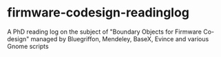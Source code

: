 firmware-codesign-readinglog
============================

A PhD reading log on the subject of "Boundary Objects for Firmware Co-design" managed by Bluegriffon, Mendeley, BaseX, Evince and various Gnome scripts

